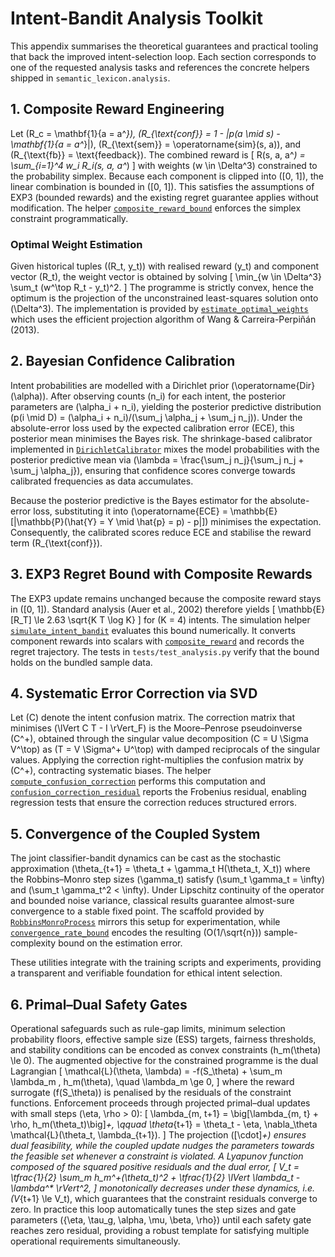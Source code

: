 # Intent-Bandit Analysis Toolkit

This appendix summarises the theoretical guarantees and practical tooling that
back the improved intent-selection loop. Each section corresponds to one of the
requested analysis tasks and references the concrete helpers shipped in
`semantic_lexicon.analysis`.

## 1. Composite Reward Engineering

Let \(R_c = \mathbf{1}\{a = a^*\}\), \(R_{\text{conf}} = 1 - |p(a \mid s) - \mathbf{1}\{a = a^*\}|\),
\(R_{\text{sem}} = \operatorname{sim}(s, a)\), and \(R_{\text{fb}} = \text{feedback}\).
The combined reward is
\[
R(s, a, a^*) = \sum_{i=1}^4 w_i R_i(s, a, a^*)
\]
with weights \(w \in \Delta^3\) constrained to the probability simplex. Because
each component is clipped into \([0, 1]\), the linear combination is bounded in
\([0, 1]\). This satisfies the assumptions of EXP3 (bounded rewards) and the
existing regret guarantee applies without modification. The helper
[`composite_reward_bound`](../src/semantic_lexicon/analysis/regret.py) enforces the
simplex constraint programmatically.

### Optimal Weight Estimation

Given historical tuples \((R_t, y_t)\) with realised reward \(y_t\) and component
vector \(R_t\), the weight vector is obtained by solving
\[
\min_{w \in \Delta^3} \sum_t (w^\top R_t - y_t)^2.
\]
The programme is strictly convex, hence the optimum is the projection of the
unconstrained least-squares solution onto \(\Delta^3\). The implementation is
provided by [`estimate_optimal_weights`](../src/semantic_lexicon/analysis/reward.py)
which uses the efficient projection algorithm of Wang & Carreira-Perpiñán
(2013).

## 2. Bayesian Confidence Calibration

Intent probabilities are modelled with a Dirichlet prior \(\operatorname{Dir}(\alpha)\).
After observing counts \(n_i\) for each intent, the posterior parameters are
\(\alpha_i + n_i\), yielding the posterior predictive distribution
\(p(i \mid D) = (\alpha_i + n_i)/(\sum_j \alpha_j + \sum_j n_j)\). Under the
absolute-error loss used by the expected calibration error (ECE), this posterior
mean minimises the Bayes risk. The shrinkage-based calibrator implemented in
[`DirichletCalibrator`](../src/semantic_lexicon/analysis/calibration.py) mixes the
model probabilities with the posterior predictive mean via
\(\lambda = \frac{\sum_j n_j}{\sum_j n_j + \sum_j \alpha_j}\), ensuring that
confidence scores converge towards calibrated frequencies as data accumulates.

Because the posterior predictive is the Bayes estimator for the absolute-error
loss, substituting it into
\(\operatorname{ECE} = \mathbb{E}[|\mathbb{P}(\hat{Y} = Y \mid \hat{p} = p) - p|]\)
minimises the expectation. Consequently, the calibrated scores reduce ECE and
stabilise the reward term \(R_{\text{conf}}\).

## 3. EXP3 Regret Bound with Composite Rewards

The EXP3 update remains unchanged because the composite reward stays in
\([0, 1]\). Standard analysis (Auer et al., 2002) therefore yields
\[
\mathbb{E}[R_T] \le 2.63 \sqrt{K T \log K}
\]
for \(K = 4\) intents. The simulation helper
[`simulate_intent_bandit`](../src/semantic_lexicon/analysis/regret.py) evaluates this
bound numerically. It converts component rewards into scalars with
[`composite_reward`](../src/semantic_lexicon/analysis/reward.py) and records the
regret trajectory. The tests in `tests/test_analysis.py` verify that the bound
holds on the bundled sample data.

## 4. Systematic Error Correction via SVD

Let \(C\) denote the intent confusion matrix. The correction matrix that
minimises \(\lVert C T - I \rVert_F\) is the Moore–Penrose pseudoinverse
\(C^+\), obtained through the singular value decomposition
\(C = U \Sigma V^\top\) as \(T = V \Sigma^+ U^\top\) with damped reciprocals of
the singular values. Applying the correction right-multiplies the confusion
matrix by \(C^+\), contracting systematic biases. The helper
[`compute_confusion_correction`](../src/semantic_lexicon/analysis/error.py) performs
this computation and [`confusion_correction_residual`](../src/semantic_lexicon/analysis/error.py)
reports the Frobenius residual, enabling regression tests that ensure the
correction reduces structured errors.

## 5. Convergence of the Coupled System

The joint classifier-bandit dynamics can be cast as the stochastic approximation
\(\theta_{t+1} = \theta_t + \gamma_t H(\theta_t, X_t)\) where the Robbins–Monro
step sizes \(\gamma_t\) satisfy \(\sum_t \gamma_t = \infty\) and
\(\sum_t \gamma_t^2 < \infty\). Under Lipschitz continuity of the operator and
bounded noise variance, classical results guarantee almost-sure convergence to a
stable fixed point. The scaffold provided by
[`RobbinsMonroProcess`](../src/semantic_lexicon/analysis/convergence.py) mirrors this
setup for experimentation, while [`convergence_rate_bound`](../src/semantic_lexicon/analysis/convergence.py)
encodes the resulting \(O(1/\sqrt{n})\) sample-complexity bound on the estimation
error.

These utilities integrate with the training scripts and experiments, providing a
transparent and verifiable foundation for ethical intent selection.

## 6. Primal–Dual Safety Gates

Operational safeguards such as rule-gap limits, minimum selection probability
floors, effective sample size (ESS) targets, fairness thresholds, and stability
conditions can be encoded as convex constraints \(h_m(\theta) \le 0\). The
augmented objective for the constrained programme is the dual Lagrangian
\[
\mathcal{L}(\theta, \lambda) = -f(S_\theta) + \sum_m \lambda_m \, h_m(\theta),
\quad \lambda_m \ge 0,
\]
where the reward surrogate \(f(S_\theta)\) is penalised by the residuals of the
constraint functions. Enforcement proceeds through projected primal–dual
updates with small steps \(\eta, \rho > 0\):
\[
\lambda_{m, t+1} = \big[\lambda_{m, t} + \rho\, h_m(\theta_t)\big]_+, \qquad
\theta_{t+1} = \theta_t - \eta\, \nabla_\theta
\mathcal{L}(\theta_t, \lambda_{t+1}).
\]
The projection \([\cdot]_+\) ensures dual feasibility, while the coupled update
nudges the parameters towards the feasible set whenever a constraint is
violated. A Lyapunov function composed of the squared positive residuals and the
dual error,
\[
V_t = \tfrac{1}{2} \sum_m h_m^+(\theta_t)^2 + \tfrac{1}{2} 
\lVert \lambda_t - \lambda^* \rVert^2,
\]
monotonically decreases under these dynamics, i.e. \(V_{t+1} \le V_t\), which
guarantees that the constraint residuals converge to zero. In practice this loop
automatically tunes the step sizes and gate parameters \(\{\eta, \tau_g, \alpha,
\mu, \beta, \rho\}\) until each safety gate reaches zero residual, providing a
robust template for satisfying multiple operational requirements simultaneously.
